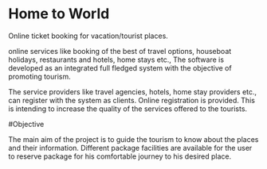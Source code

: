# Home to World
 Online ticket booking for vacation/tourist places.
 
 online services like booking of the best of travel options, houseboat holidays, restaurants and hotels, home stays etc., The software is developed as an integrated full fledged system with the objective of promoting tourism.
 
 The service providers like travel agencies, hotels, home stay providers etc., can register with the system as clients. Online registration is provided. This is intending to increase the quality of the services offered to the tourists.
 
 #Objective
 
 The main aim of the project is to guide the tourism to know about the places and their information. Different package facilities are available for the user to reserve package for his comfortable journey to his desired place.
